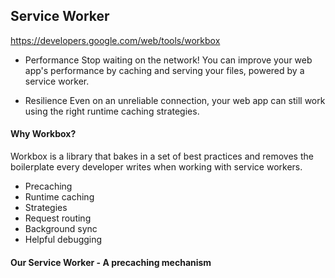 ## Service Worker

https://developers.google.com/web/tools/workbox

- Performance
Stop waiting on the network! You can improve your web app's performance by caching and serving your files, powered by a service worker.

- Resilience
Even on an unreliable connection, your web app can still work using the right runtime caching strategies.

#### Why Workbox?
Workbox is a library that bakes in a set of best practices and removes the boilerplate every developer writes when working with service workers.

- Precaching
- Runtime caching
- Strategies
- Request routing
- Background sync
- Helpful debugging

#### Our Service Worker - A precaching mechanism